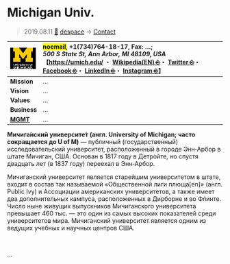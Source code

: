 # Michigan Univ.
> 2019.08.11 [🚀](../index/index.md) [despace](index.md) → [Contact](contact.md)

|[![](f/con/m/michigan_univ_logo1_thumb.png)](f/con/m/michigan_univ_logo1.png)|<mark>noemail</mark>, +1(734)764-18-17, Fax: …;<br> *500 S State St, Ann Arbor, MI 48109, USA*<br> 【<https://umich.edu/> ・ [Wikipedia(EN) ⎆](https://en.wikipedia.org/wiki/University_of_Michigan)・ [Twitter ⎆](https://twitter.com/umich)・ [Facebook ⎆](https://www.facebook.com/universityofmichigan)・ [LinkedIn ⎆](https://www.linkedin.com/edu/school?:trk=edu-ca-head-title&id=18633)・ [Instagram ⎆](https://www.instagram.com/uofmichigan)】|
|:--|:--|
|**Mission**|…|
|**Vision**|…|
|**Values**|…|
|**Business**|…|
|**[MGMT](mgmt.md)**|…|

**Мичига́нский университе́т (англ. University of Michigan; часто сокращается до U of M)** — публичный (государственный) исследовательский университет, расположенный в городе Энн‑Арбор в штате Мичиган, США. Основан в 1817 году в Детройте, но спустя двадцать лет (в 1837 году) переехал в Энн‑Арбор.

Мичиганский университет является старейшим университетом в штате, входит в состав так называемой «Общественной лиги плюща[en]» (англ. Public Ivy) и Ассоциации американских университетов, а также имеет два дополнительных кампуса, расположенных в Дирборне и во Флинте. Число ныне живущих выпускников Мичиганского университета превышает 460 тыс. — это один из самых высоких показателей среди университетов мира. Мичиганский университет является одним из ведущих учебных и научных центров США.


<p style="page-break-after:always"> </p>

…

